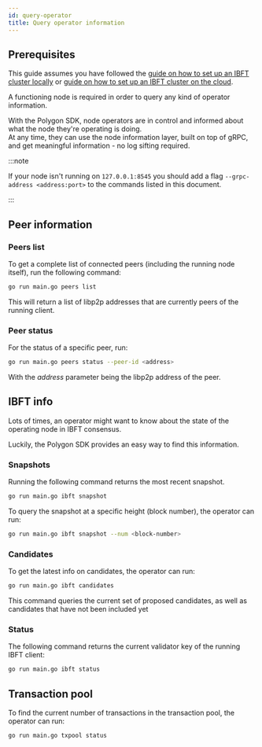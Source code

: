 ```yaml
---
id: query-operator
title: Query operator information
---
```


## Prerequisites

This guide assumes you have followed the [guide on how to set up an IBFT cluster locally](/docs/get-started/set-up-ibft-locally) or [guide on how to set up an IBFT cluster on the cloud](/docs/get-started/set-up-ibft-on-the-cloud).

A functioning node is required in order to query any kind of operator information.

With the Polygon SDK, node operators are in control and informed about what the node they're operating is doing.<br />
At any time, they can use the node information layer, built on top of gRPC, and get meaningful information - no log sifting required.

:::note

If your node isn't running on `127.0.0.1:8545` you should add a flag `--grpc-address <address:port>` to the commands listed in this document.

:::

## Peer information

### Peers list

To get a complete list of connected peers (including the running node itself), run the following command:
````bash
go run main.go peers list
````

This will return a list of libp2p addresses that are currently peers of the running client.

### Peer status

For the status of a specific peer, run:
````bash
go run main.go peers status --peer-id <address>
````
With the *address* parameter being the libp2p address of the peer.

## IBFT info

Lots of times, an operator might want to know about the state of the operating node in IBFT consensus.

Luckily, the Polygon SDK provides an easy way to find this information.

### Snapshots

Running the following command returns the most recent snapshot.
````bash
go run main.go ibft snapshot
````
To query the snapshot at a specific height (block number), the operator can run:
````bash
go run main.go ibft snapshot --num <block-number>
````

### Candidates

To get the latest info on candidates, the operator can run:
````bash
go run main.go ibft candidates
````
This command queries the current set of proposed candidates, as well as candidates that have not been included yet

### Status

The following command returns the current validator key of the running IBFT client:
````bash
go run main.go ibft status
````

## Transaction pool

To find the current number of transactions in the transaction pool, the operator can run:
````bash
go run main.go txpool status
````
